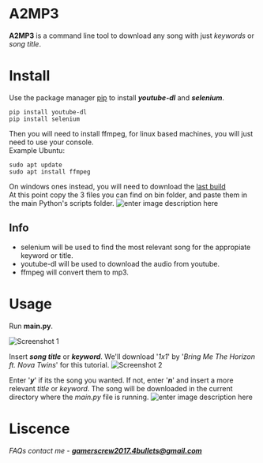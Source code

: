 # A2MP3
**A2MP3** is a command line tool to download any song with just *keywords* or *song title*.

# Install
Use the package manager [pip](https://pip.pypa.io/en/stable/) to install ***youtube-dl*** and ***selenium***.

    pip install youtube-dl
    pip install selenium

Then you will need to install ffmpeg, for linux based machines, you will just need to use your console.  
Example Ubuntu:

    sudo apt update
    sudo apt install ffmpeg

On windows ones instead, you will need to download the [last build](https://ffmpeg.org/download.html#build-windows)  
At this point copy the 3 files you can find on bin folder, and paste them in the main Python's scripts folder.
![enter image description here](https://camo.githubusercontent.com/8029dedf1ed27d2a12e30879e662ceca4d91b4d1898322ec08da2a09a220641a/68747470733a2f2f692e6962622e636f2f676d4a5a317a432f6161616161612e706e67)
## Info
* selenium will be used to find the most relevant song for the appropiate keyword or title.
* youtube-dl will be used to download the audio from youtube.  
* ffmpeg will convert them to mp3.

# Usage
Run **main.py**.

![Screenshot 1](https://i.ibb.co/pXcBZQJ/Screenshot-from-2021-01-31-16-01-53.png)

Insert ***song title*** or ***keyword***. 
We'll download '*1x1*' by '*Bring Me The Horizon ft. Nova Twins*' for this tutorial.
![Screenshot 2](https://i.ibb.co/nbHd197/Screenshot-from-2021-01-31-16-02-16.png)

Enter '***y***' if its the song you wanted. If not, enter '***n***' and insert a more relevant *title* or *keyword*.
The song will be downloaded in the current directory where the *main.py* file is running.
![enter image description here](https://i.ibb.co/M7Y0vYQ/Screenshot-from-2021-01-31-16-02-54.png)

# Liscence
*FAQs contact me* - ***gamerscrew2017.4bullets@gmail.com***
